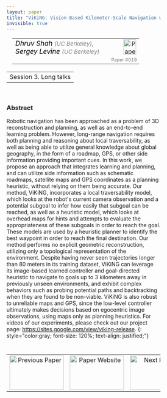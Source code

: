 ```yaml
---
layout: paper
title: "ViKiNG: Vision-Based Kilometer-Scale Navigation with Geographic Hints"
invisible: true
---
```

<head>
<style>
* {
  box-sizing: border-box;
}

#myInput {
  background-position: 10px 10px;
  background-repeat: no-repeat;
  width: 100%;
  font-size: 100%;
  padding: 12px 20px 12px 40px;
  border: 1px solid #ddd;
  margin-bottom: 12px;
}

#myTable, #myTableA {
  border-collapse: collapse;
  width: 100%;
  border: 1px solid #ddd;
  font-size: 100%;
}

#myTable th, #myTable td, #myTableA th, #myTableA td {
  text-align: left;
  padding: 12px;
}

#myTable tr, #myTableA tr {
  border-bottom: 1px solid #ddd;
}

#myTable tr.header, #myTable tr:hover, #myTableA tr.header, #myTableA tr:hover {
  background-color: #f1f1f1;
}


#eventcounter1 a {
    font-size: 12px;
    color: #ffffff;
    display: block;
}

#eventcounter1 a:hover {
    text-decoration: none;
}

#eventcounter2 a {
    font-size: 12px;
    color: #ffffff;
    display: block;
}

#eventcounter2 a:hover {
    text-decoration: none;
}

</style>
</head>

<table width = "95%" style="padding-left: 15px; margin-left: auto; margin-right: 10px;">
<tr><td style = "vertical-align: top; padding-right: 25px;" rowspan="2">
<span style="color:black; font-size: 110%;"><i>
Dhruv Shah <span style="color:gray; font-size: 85%">(UC Berkeley)</span><span style="color:gray; font-size: 100%">,</span><br>
Sergey Levine <span style="color:gray; font-size: 85%">(UC Berkeley)</span>
</i></span>
</td>

<td style="text-align: right;"><a href="http://www.roboticsproceedings.org/rss18/p019.pdf"><img src="{{ site.baseurl }}/images/paper_link.png" alt="Paper Website" width = "33"  height = "40"/></a><br></td>
</tr>
<tr>
<td style="color:#777789; text-align:right; font-size: 75%; margin-right:10px;">Paper&nbsp;#019</td>
</tr>
</table>

<table width="80%" style="margin-top: 20px; margin-left: auto; margin-right: auto;">
  <tr>
    <td style="text-align:center;">Session 3. Long talks</td>
  </tr>
</table>
<br>


### Abstract
Robotic navigation has been approached as a problem of 3D reconstruction and planning, as well as an end-to-end learning problem. However, long-range navigation requires both planning and reasoning about local traversability, as well as being able to utilize general knowledge about global geography, in the form of a roadmap, GPS, or other side information providing important cues. In this work, we propose an approach that integrates learning and planning, and can utilize side information such as schematic roadmaps, satellite maps and GPS coordinates as a planning heuristic, without relying on them being accurate. Our method, ViKiNG, incorporates a local traversability model, which looks at the robot's current camera observation and a potential subgoal to infer how easily that subgoal can be reached, as well as a heuristic model, which looks at overhead maps for hints and attempts to evaluate the appropriateness of these subgoals in order to reach the goal. These models are used by a heuristic planner to identify the best waypoint in order to reach the final destination. Our method performs no explicit geometric reconstruction, utilizing only a topological representation of the environment. Despite having never seen trajectories longer than 80 meters in its training dataset, ViKiNG can leverage its image-based learned controller and goal-directed heuristic to navigate to goals up to 3 kilometers away in previously unseen environments, and exhibit complex behaviors such as probing potential paths and backtracking when they are found to be non-viable. ViKiNG is also robust to unreliable maps and GPS, since the low-level controller ultimately makes decisions based on egocentric image observations, using maps only as planning heuristics. For videos of our experiments, please check out our project page: https://sites.google.com/view/viking-release.
{: style="color:gray; font-size: 120%; text-align: justified;"}


<table width="100%" style="margin-top:40px;">
<tr>
    <td style="width: 30%; text-align: center;"><a href="{{ site.baseurl }}/program/papers/018/">
<img src="{{ site.baseurl }}/images/previous_paper_icon.png"
       alt="Previous Paper" width = "142"  height = "90"/> 
</a> </td>
<td style="text-align: center;"><a href="{{ site.baseurl }}/program/papers">
<img src="{{ site.baseurl }}/images/overview_icon.png"
       alt="Paper Website" width = "142"  height = "90"/> 
</a> </td>
    <td style="width: 30%; text-align: center;"><a href="{{ site.baseurl }}/program/papers/020/">
    <img src="{{ site.baseurl }}/images/next_paper_icon.png"
        alt="Next Paper" width = "142"  height = "90"/>
    </a></td>
</tr>
</table>
